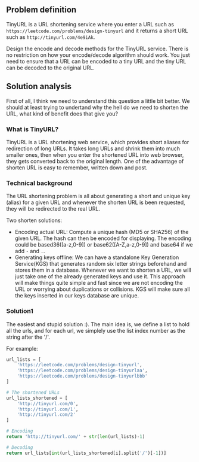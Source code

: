 ## Problem definition
TinyURL is a URL shortening service where you enter a URL such as `https://leetcode.com/problems/design-tinyurl` and it returns a short URL such as `http://tinyurl.com/4e9iAk`.

Design the encode and decode methods for the TinyURL service. There is no restriction on how your encode/decode algorithm should work. You just need to ensure that a URL can be encoded to a tiny URL and the tiny URL can be decoded to the original URL.

## Solution analysis
First of all, I think we need to understand this question a little bit better. We should at least trying to undertand why the hell do we need to shorten the URL, what kind of benefit does that give you?

### What is TinyURL?
TinyURL is a URL shortening web service, which provides short aliases for redirection of long URLs. It takes long URLs and shrink them into much smaller ones, then when you enter the shortened URL into web browser, they gets converted back to the original length. One of the advantage of shorten URL is easy to remember, written down and post.

### Technical background
The URL shortening problem is all about generating a short and unique key (alias) for a given URL and whenever the shorten URL is been requested, they will be redirected to the real URL.

Two shorten solutions:
* Encoding actual URL: Compute a unique hash (MD5 or SHA256) of the given URL. The hash can then be encoded for displaying. The encoding could be based36([a-z,0-9]) or base62([A-Z,a-z,0-9]) and base64 if we add `-` and `.`.
* Generating keys offline: We can have a standalone Key Generation Service(KGS) that generates random six letter strings beforehand and stores them in a database. Whenever we want to shorten a URL, we will just take one of the already generated keys and use it. This approach will make things quite simple and fast since we are not encoding the URL or worrying about duplications or collisions. KGS will make sure all the keys inserted in our keys database are unique.

### Solution1
The easiest and stupid solution :). The main idea is, we define a list to hold all the urls, and for each url, we simplely use the list index number as the string after the '/'.

For example:
```python
url_lists = [
    'https://leetcode.com/problems/design-tinyurl',
    'https://leetcode.com/problems/design-tinyurlaa',
    'https://leetcode.com/problems/design-tinyurlbbb'
]

# The shortened URLs
url_lists_shortened = [
    'http://tinyurl.com/0',
    'http://tinyurl.com/1',
    'http://tinyurl.com/2'
]

# Encoding
return 'http://tinyurl.com/' + str(len(url_lists)-1)

# Decoding
return url_lists[int(url_lists_shortened[i].split('/')[-1])]
```